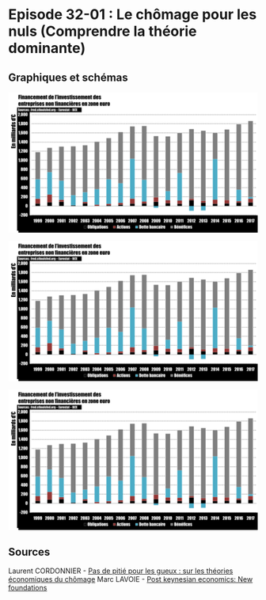 # Episode 32-01 : Le chômage pour les nuls (Comprendre la théorie dominante)

## Graphiques et schémas


![Productivité décroissante des travailleurs](./images/Financement_par_les_marches_financiers.png "Financement de l’investissement des entreprises non financières en zone euro")


![Arbitrage entre "utilité du temps libre" et "utilité retirée du salaire"](./images/Financement_par_les_marches_financiers.png "Financement de l’investissement des entreprises non financières en zone euro")


![Explication du chômage](./images/Financement_par_les_marches_financiers.png "Financement de l’investissement des entreprises non financières en zone euro")

## Sources

Laurent CORDONNIER - [Pas de pitié pour les gueux : sur les théories économiques du chômage](https://www.amazon.com/piti%C3%A9-pour-gueux-Laurent-Cordonnier/dp/2912107113)
Marc LAVOIE - [Post keynesian economics: New foundations](https://www.amazon.com/Post-Keynesian-Economics-Foundations-Marc-Lavoie/dp/184720483X/ref=sr_1_1?keywords=marc+lavoie+post+keynesian&qid=1570053118&s=books&sr=1-1)


